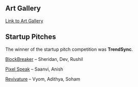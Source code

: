 ## Art Gallery

[Link to Art Gallery](ArtGallery.pdf)

## Startup Pitches

The winner of the startup pitch competition was **TrendSync**. 

[BlockBreaker](PitchDeck1.pdf) – Sheridan, Dev, Rushil

[Pixel Speak](PitchDeck2.pdf) – Saanvi, Anish

[Revivature](PitchDeck3.pdf) – Vyom, Adithya, Soham
